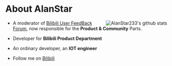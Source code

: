 #  About AlanStar

<img align="right" src="https://github-readme-stats.vercel.app/api?username=AlanStar233&show_icons=true&icon_color=0366d6&bg_color=ffffff&hide_title=true&hide=contribs&include_all_commits=true" alt="AlanStar233's github stats"/>

- A moderator of [Bilibili User FeedBack Forum](https://www.bilibili.com/blackboard/activity-GBnHKZEX.html), now responsible for the **Product & Community** Parts.
- Developer for **Bilibili Product Department**
- An ordinary developer, an **IOT engineer**

- Follow me on [Bilibili](https://space.bilibili.com/26226485)
